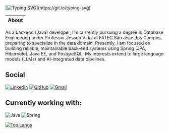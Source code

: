 [![Typing SVG](https://readme-typing-svg.demolab.com?font=Fira+Code&pause=1000&color=A4F722&width=435&lines=Hello!+My+name+is+Vinicius.)](https://git.io/typing-svg)

| About |
| --------- |
As a backend (Java) developer, I’m currently pursuing a degree in Database Engineering under Professor Jessen Vidal at FATEC São José dos Campos, preparing to specialize in the data domain.
Presently, I am focused on building reliable, maintainable back‑end systems using Spring (JPA, Hibernate), Java EE, and PostgreSQL. My interests extend to large language models (LLMs) and AI-integrated data pipelines.
 
## Social 
[![LinkedIn](https://img.shields.io/badge/LinkedIn-A4F722?style=for-the-badge&logo=linkedin&logoColor=0F100D)](https://www.linkedin.com/in/viniciuspenteadop/)  [![GitHub](https://img.shields.io/badge/GitHub-A4F722?style=for-the-badge&logo=github&logoColor=0F100D)](https://github.com/vp-p) [![Gmail](https://img.shields.io/badge/Gmail-A4F722?style=for-the-badge&logo=gmail&logoColor=0F100D)](mailto:viniciuspenteadop@gmail.com) 

## Currently working with:
![Java](https://img.shields.io/badge/java-A4F722.svg?style=for-the-badge&logo=openjdk&logoColor=0F100D)
![Spring](https://img.shields.io/badge/Spring%20framework-A4F722?style=for-the-badge&logo=spring&logoColor=0F100D)

[![Top Langs](https://github-readme-stats.vercel.app/api/top-langs/?username=vp-p&theme=dark)]( https://github.com/vp-p/github-readme-stats )
